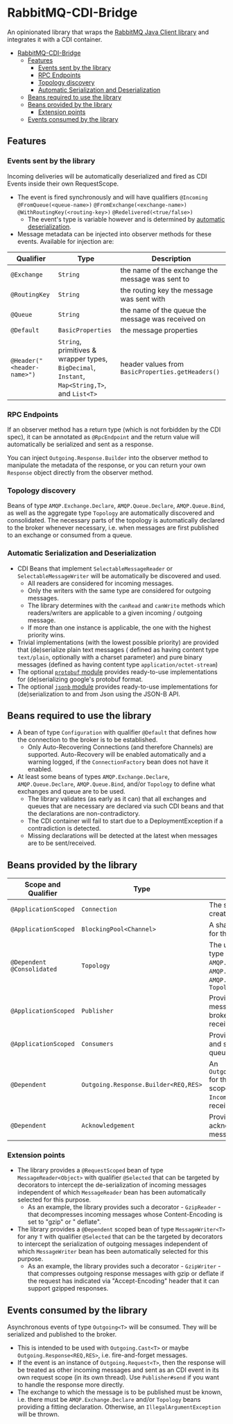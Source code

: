 # RabbitMQ-CDI-Bridge

An opinionated library that wraps the [RabbitMQ Java Client library](https://www.rabbitmq.com/java-client.html) and
integrates it with a CDI container.

<!-- TOC -->

* [RabbitMQ-CDI-Bridge](#rabbitmq-cdi-bridge)
    * [Features](#features)
        * [Events sent by the library](#events-sent-by-the-library)
        * [RPC Endpoints](#rpc-endpoints)
        * [Topology discovery](#topology-discovery)
        * [Automatic Serialization and Deserialization](#automatic-serialization-and-deserialization)
    * [Beans required to use the library](#beans-required-to-use-the-library)
    * [Beans provided by the library](#beans-provided-by-the-library)
        * [Extension points](#extension-points)
    * [Events consumed by the library](#events-consumed-by-the-library)

<!-- TOC -->

## Features

### Events sent by the library

Incoming deliveries will be automatically deserialized and fired as CDI Events inside their own
RequestScope.

* The event is fired synchronously and will have
  qualifiers `@Incoming` `@FromQueue(<queue-name>)` `@FromExchange(<exchange-name>)` `@WithRoutingKey(<routing-key>)`  `@Redelivered(<true/false>)`
    * The event's type is variable however and is determined
      by [automatic deserialization](#automatic-serialization-and-deserialization).
* Message metadata can be injected into observer methods for these events. Available for injection are:

| Qualifier                  | Type                                                                                                    | Description                                       |
|----------------------------|---------------------------------------------------------------------------------------------------------|---------------------------------------------------|
| `@Exchange`                | `String`                                                                                                | the name of the exchange the message was sent to  |
| `@RoutingKey`              | `String`                                                                                                | the routing key the message was sent with         |
| `@Queue`                   | `String`                                                                                                | the name of the queue the message was received on |
| `@Default`                 | `BasicProperties`                                                                                       | the message properties                            |
| `@Header("<header-name>")` | `String`, primitives & wrapper types,<br/> `BigDecimal`, `Instant`,<br/> `Map<String,T>`, and `List<T>` | header values from `BasicProperties.getHeaders()` |

### RPC Endpoints

If an observer method has a return type (which is not forbidden by the CDI spec), it can be annotated as `@RpcEndpoint`
and the return value will automatically be serialized and sent as a response.

You can inject `Outgoing.Response.Builder` into the observer method to manipulate the metadata of the response, or you
can return your own `Response` object directly from the observer method.

### Topology discovery

Beans of type `AMQP.Exchange.Declare`, `AMQP.Queue.Declare`, `AMQP.Queue.Bind`, as well as the aggregate type `Topology`
are automatically discovered and consolidated. The necessary parts of the topology is
automatically declared to the broker whenever necessary, i.e. when messages are first published to an exchange or
consumed from a queue.

### Automatic Serialization and Deserialization

* CDI Beans that implement `SelectableMessageReader` or `SelectableMessageWriter` will be automatically be discovered
  and used.
    * All readers are considered for incoming messages.
    * Only the writers with the same type are considered for outgoing messages.
    * The library determines with the `canRead` and `canWrite` methods which readers/writers are applicable to a given
      incoming / outgoing message.
    * If more than one instance is applicable, the one with the highest priority wins.
* Trivial implementations (with the lowest possible priority) are provided that (de)serialize plain text messages (
  defined as having content type `text/plain`, optionally with a charset parameter) and pure binary messages (defined as
  having content type `application/octet-stream`)
* The optional [`protobuf` module](./protobuf) provides ready-to-use implementations for (de)serializing google's
  protobuf format.
* The optional [`jsonb` module](./jsonb) provides ready-to-use implementations for (de)serialization to and from
  Json using the JSON-B API.

## Beans required to use the library

* A bean of type `Configuration` with qualifier `@Default` that defines how the connection to the broker is to be
  established.
    * Only Auto-Recovering Connections (and therefore Channels) are supported. Auto-Recovery will be enabled
      automatically and a warning logged, if the `ConnectionFactory` bean does not have it enabled.
* At least some beans of types `AMQP.Exchange.Declare`, `AMQP.Queue.Declare`, `AMQP.Queue.Bind`, and/or `Topology` to
  define what exchanges and queue are to be used.
    * The library validates (as early as it can) that all exchanges and queues that are necessary are declared via such
      CDI beans and that the declarations are non-contradictory.
    * The CDI container will fail to start due to a DeploymentException if a contradiction is detected.
    * Missing declarations will be detected at the latest when messages are to be sent/received.

## Beans provided by the library

| Scope and Qualifier        | Type                                 | Description                                                                                                    |
|----------------------------|--------------------------------------|----------------------------------------------------------------------------------------------------------------|
| `@ApplicationScoped`       | `Connection`                         | The single connection created by the library                                                                   |
| `@ApplicationScoped`       | `BlockingPool<Channel>`              | A shared pool of channels for the same connection                                                              |
| `@Dependent @Consolidated` | `Topology`                           | The union of all beans of type `AMQP.Exchange.Declare`, `AMQP.Queue.Declare`, `AMQP.Queue.Bind`, or `Topology` |
| `@ApplicationScoped`       | `Publisher`                          | Provides methods to send messages to the RabbitMQ broker, optionally receiving a response                      |
| `@ApplicationScoped`       | `Consumers`                          | Provides methods to start and stop consuming from queues                                                       |
| `@Dependent`               | `Outgoing.Response.Builder<REQ,RES>` | An `Outgoing.Response.Builder` for the current request scope if an `Incoming.Request` was received             |
| `@Dependent`               | `Acknowledgement`                    | Provides methods to acknowledge or reject the message                                                          |

### Extension points

* The library provides a `@RequestScoped` bean of type `MessageReader<Object>` with qualifier `@Selected`
  that can be targeted by decorators to intercept the de-serialization of incoming messages independent of
  which `MessageReader` bean has been automatically selected for this purpose.
    * As an example, the library provides such a
      decorator - `GzipReader` - that decompresses incoming messages whose Content-Encoding is set to "gzip" or "
      deflate".
* The library provides a `@Dependent` scoped bean of type `MessageWriter<T>` for any `T` with
  qualifier `@Selected` that can be the targeted by decorators to intercept the serialization of outgoing messages
  independent of which `MessageWriter` bean has been automatically selected for this purpose.
    * As an example, the library provides such a
      decorator - `GzipWriter` - that compresses outgoing response messages with gzip or deflate if the request has
      indicated via "Accept-Encoding" header that it can support gzipped responses.

## Events consumed by the library

Asynchronous events of type `Outgoing<T>` will be consumed. They will be serialized and published to the broker.

* This is intended to be used with `Outgoing.Cast<T>` or maybe `Outgoing.Response<REQ,RES>`, i.e. fire-and-forget
  messages.
* If the event is an instance of `Outgoing.Request<T>`, then the response will be treated as other incoming messages
  and sent as an CDI event in its own request scope (in its own thread). Use `Publisher#send` if you want to handle
  the response more directly.
* The exchange to which the message is to be published must be known, i.e. there must be `AMQP.Exchange.Declare`
  and/or `Topology` beans providing a fitting declaration. Otherwise, an `IllegalArgumentException` will be thrown.
